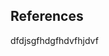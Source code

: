 <section class="no-padding" id="sources">
          <aside class="bg-dark">
      <div class="container text-center">
          <div class="call-to-action">
              <h2>References</h2>
                    dfdjsgfhdgfhdvfhjdvf
</section>

